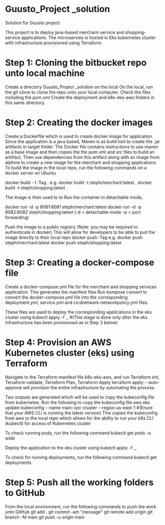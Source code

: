 # Guusto_Project _solution
Solution for Guusto project

This project is to deploy java-based merchant-service and shopping-service applications. The microservies is hosted in Eks kubernetes cluster with infrastructure provisioned using Terraform.

# Step 1: Cloning the bitbucket repo unto local machine
Create a directory Guusto_Project _solution on the local
On the local, run the git clone <url> to clone the repo unto your local computer.
  Check the files including the pom.xml
  Create the deployment and k8s-eks-aws folders in this same directory.
  
# Step 2: Creating the docker images
  Create a Dockerfile which is used to create docker image for application. Since the application is a java based, Maven is as build tool to create the .jar artifacts in target folder. The Docker file contains instructions to use maven as a base image and then copies the the pom.xml and src files to build an artiifact. 
  Then use dependencies from this artifact along with an image from alphine to create a new image for the merchant and shopping applications 
  To build the image in the local repo, run the following commands on a docker server on Ubuntu

  docker build - t <nameofImage>:Tag . e.g. docker build -t steph/merchant:latest .
                                            docker build -t steph/shopping:latest .

  The image is then used to to Run the container in detachable mode,

  docker run -d -p 8081:8081 steph/merchant:latest
  docker run -d -p 8082:8082 steph/shopping:latest
  (-d = detachable mode -p = port forwarding)
  
  Push the image to a public registry (Note: you may be required to authenticate in docker) This will allow for developers to be able to pull the image directly to their local repo
  docker push <ImageName>:Tag  e.g. docker push steph/merchant:latest
                                    docker push steph/shopping:latest
  
# Step 3: Creating a docker-compose file
  
  Create a docker-compose.yml file for the merchant and shopping services application. This generates the manifest files
    Run kompose convert 
    to convert the docker-compose.yml file into the corresponding deployment.yml, service.yml and cicdnetwork-networkpolicy.yml files.
  
  These files are used to deploy the corresponding applications in the eks cluster using
    kubectl apply -f <NameofDeployment>,<NameofService>,<NameofNetworkPolicy>  #(This stage is done only after the eks infrastructure has been provisioned as in Step 3 below)
  
# Step 4: Provision an AWS Kubernetes cluster (eks) using Terraform
  
  Navigate to the Terraform manifest file k8s-eks-aws, and run Terraform init, Terraform validate, Terraform Plan, Terraform Apply
    terraform apply --auto-approve will provision the entire infrastructure by automating the process.
  
  Two outputs are generated which will be used to copy the kubeconfig file from kubernetes.
    Run the following to copy the kubeconfig file
    aws eks update-kubeconfig --name main-vpc-cluster --region us-east-1 #(Enure that your AWS CLI is running the latest version)
    This copies the kubeconfig from aws to the local repo which allows for the ability to run your k8s CLI (kubectl) for access of Kubernetes cluster
  
  To check running pods, run the following command
    kubectl get pods -o wide
  
  Deploy the application to the eks cluster using
    kubectl apply -f <NameofDeployment>,<NameofService>,<NameofNetworkPolicy>
  
  To check for running deployments, run the following command
    kubectl get deployments
  
# Step 5: Push all the working folders to GitHub
  From the local environment, run the following commands to push the work unto GitHub
    git add .
    git commit -am "message"
    git remote add origin <urlofGitHubRepo>
    git branch -M main
    git push -u origin main
  
  
  
